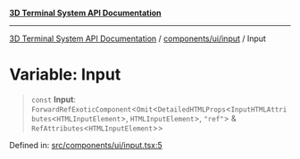 [**3D Terminal System API Documentation**](../../../../README.md)

***

[3D Terminal System API Documentation](../../../../README.md) / [components/ui/input](../README.md) / Input

# Variable: Input

> `const` **Input**: `ForwardRefExoticComponent`\<`Omit`\<`DetailedHTMLProps`\<`InputHTMLAttributes`\<`HTMLInputElement`\>, `HTMLInputElement`\>, `"ref"`\> & `RefAttributes`\<`HTMLInputElement`\>\>

Defined in: [src/components/ui/input.tsx:5](https://github.com/Dicommunitas/ThreeJS_Terminal_3D/blob/8075b8a92723c99d6c5409bf1c44d7734e99d256/src/components/ui/input.tsx#L5)
